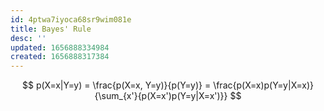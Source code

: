 ```yaml
---
id: 4ptwa7iyoca68sr9wim081e
title: Bayes' Rule
desc: ''
updated: 1656888334984
created: 1656888317384
---
```


$$
p(X=x|Y=y) = \frac{p(X=x, Y=y)}{p(Y=y)} = \frac{p(X=x)p(Y=y|X=x)}{\sum_{x'}{p(X=x')p(Y=y|X=x')}}
$$
